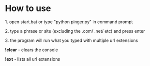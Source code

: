 <h1>How to use</h1>
<p>1. open start.bat or type "python pinger.py" in command prompt</p>
<p>2. type a phrase or site (excluding the .com/ .net/ etc) and press enter</p>
<p>3. the program will run what you typed with multiple url extensions</p>
<p><b>!clear</b> - clears the console</p>
<p><b>!ext</b> - lists all url extensions</p>
